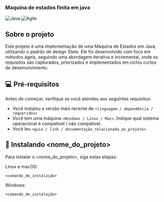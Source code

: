### Maquina de estados finita em java
![Java](https://img.shields.io/badge/Java-ED8B00?style=for-the-badge&logo=java&logoColor=white)
![Agile](https://img.shields.io/badge/Agile-5C2D91?style=for-the-badge&logo=agile&logoColor=white)
## Sobre o projeto
Este projeto é uma implementação de uma Máquina de Estados em Java, utilizando o padrão de design State. Ele foi desenvolvido com foco em métodos ágeis, seguindo uma abordagem iterativa e incremental, onde os requisitos são capturados, priorizados e implementados em ciclos curtos de desenvolvimento.

## 💻 Pré-requisitos

Antes de começar, verifique se você atendeu aos seguintes requisitos:

- Você instalou a versão mais recente de `<linguagem / dependência / requeridos>`
- Você tem uma máquina `<Windows / Linux / Mac>`. Indique qual sistema operacional é compatível / não compatível.
- Você leu `<guia / link / documentação_relacionada_ao_projeto>`.

## 🚀 Instalando <nome_do_projeto>

Para instalar o <nome_do_projeto>, siga estas etapas:

Linux e macOS:

```
<comando_de_instalação>
```

Windows:

```
<comando_de_instalação>
```

